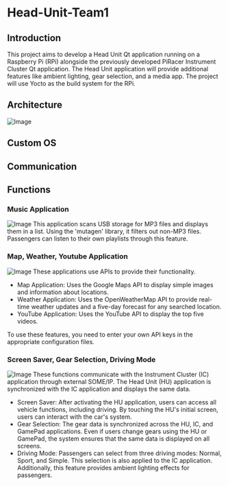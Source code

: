 # Head-Unit-Team1

## Introduction

This project aims to develop a Head Unit Qt application running on a Raspberry Pi (RPi) alongside the previously developed PiRacer Instrument Cluster Qt application. The Head Unit application will provide additional features like ambient lighting, gear selection, and a media app. The project will use Yocto as the build system for the RPi.

## Architecture
![Image](https://github.com/user-attachments/assets/ed6f1850-9fea-42de-a976-c2dce14875a3)

## Custom OS


## Communication


## Functions
### Music Application
![Image](https://github.com/user-attachments/assets/39442a16-ea7e-4e56-a98a-3b774704ffa4)
This application scans USB storage for MP3 files and displays them in a list. Using the 'mutagen' library, it filters out non-MP3 files. Passengers can listen to their own playlists through this feature.

### Map, Weather, Youtube Application
![Image](https://github.com/user-attachments/assets/13ed9b87-521e-4685-ba66-355eda28611a)
These applications use APIs to provide their functionality.
- Map Application: Uses the Google Maps API to display simple images and information about locations.
- Weather Application: Uses the OpenWeatherMap API to provide real-time weather updates and a five-day forecast for any searched location.
- YouTube Application: Uses the YouTube API to display the top five videos.

To use these features, you need to enter your own API keys in the appropriate configuration files.

### Screen Saver, Gear Selection, Driving Mode
![Image](https://github.com/user-attachments/assets/98ea30e4-5560-4833-a507-0c0578413e8e)
These functions communicate with the Instrument Cluster (IC) application through external SOME/IP. The Head Unit (HU) application is synchronized with the IC application and displays the same data.
- Screen Saver: After activating the HU application, users can access all vehicle functions, including driving. By touching the HU's initial screen, users can interact with the car's system.
- Gear Selection: The gear data is synchronized across the HU, IC, and GamePad applications. Even if users change gears using the HU or GamePad, the system ensures that the same data is displayed on all screens.
- Driving Mode: Passengers can select from three driving modes: Normal, Sport, and Simple. This selection is also applied to the IC application. Additionally, this feature provides ambient lighting effects for passengers.